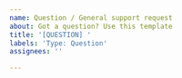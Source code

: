 ```yaml
---
name: Question / General support request
about: Got a question? Use this template
title: '[QUESTION] '
labels: 'Type: Question'
assignees: ''

---
```



